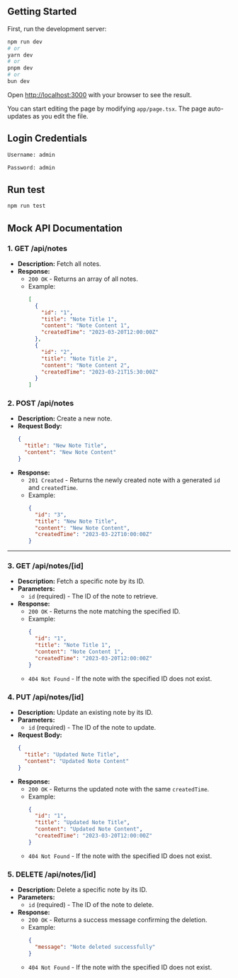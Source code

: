 ## Getting Started

First, run the development server:

```bash
npm run dev
# or
yarn dev
# or
pnpm dev
# or
bun dev
```

Open [http://localhost:3000](http://localhost:3000) with your browser to see the result.

You can start editing the page by modifying `app/page.tsx`. The page auto-updates as you edit the file.


## Login Credentials
 ````bash
 Username: admin
 
 Password: admin
 ````
 
 ## Run test 
````bash 
npm run test
````

## Mock API Documentation

### 1. **GET /api/notes**
   - **Description:** Fetch all notes.
   - **Response:**
     - `200 OK` - Returns an array of all notes.
     - Example:
       ```json
       [
         {
           "id": "1",
           "title": "Note Title 1",
           "content": "Note Content 1",
           "createdTime": "2023-03-20T12:00:00Z"
         },
         {
           "id": "2",
           "title": "Note Title 2",
           "content": "Note Content 2",
           "createdTime": "2023-03-21T15:30:00Z"
         }
       ]
       ```

### 2. **POST /api/notes**
   - **Description:** Create a new note.
   - **Request Body:**
     ```json
     {
       "title": "New Note Title",
       "content": "New Note Content"
     }
     ```
   - **Response:**
     - `201 Created` - Returns the newly created note with a generated `id` and `createdTime`.
     - Example:
       ```json
       {
         "id": "3",
         "title": "New Note Title",
         "content": "New Note Content",
         "createdTime": "2023-03-22T10:00:00Z"
       }
       ```

---

### 3. **GET /api/notes/[id]**
   - **Description:** Fetch a specific note by its ID.
   - **Parameters:**
     - `id` (required) - The ID of the note to retrieve.
   - **Response:**
     - `200 OK` - Returns the note matching the specified ID.
     - Example:
       ```json
       {
         "id": "1",
         "title": "Note Title 1",
         "content": "Note Content 1",
         "createdTime": "2023-03-20T12:00:00Z"
       }
       ```
     - `404 Not Found` - If the note with the specified ID does not exist.

### 4. **PUT /api/notes/[id]**
   - **Description:** Update an existing note by its ID.
   - **Parameters:**
     - `id` (required) - The ID of the note to update.
   - **Request Body:**
     ```json
     {
       "title": "Updated Note Title",
       "content": "Updated Note Content"
     }
     ```
   - **Response:**
     - `200 OK` - Returns the updated note with the same `createdTime`.
     - Example:
       ```json
       {
         "id": "1",
         "title": "Updated Note Title",
         "content": "Updated Note Content",
         "createdTime": "2023-03-20T12:00:00Z"
       }
       ```
     - `404 Not Found` - If the note with the specified ID does not exist.

### 5. **DELETE /api/notes/[id]**
   - **Description:** Delete a specific note by its ID.
   - **Parameters:**
     - `id` (required) - The ID of the note to delete.
   - **Response:**
     - `200 OK` - Returns a success message confirming the deletion.
     - Example:
       ```json
       {
         "message": "Note deleted successfully"
       }
       ```
     - `404 Not Found` - If the note with the specified ID does not exist.

